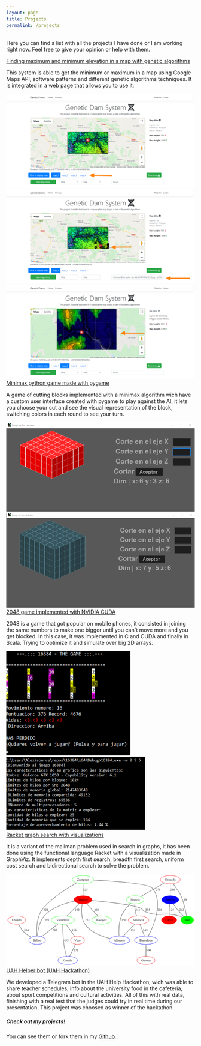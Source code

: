 ```yaml
---
layout: page
title: Projects
permalink: /projects
---
```


<div class="row justify-content-between">
    <div class="col-md-8 pr-5">
        <p>Here you can find a list with all the projects I have done or I am working right now. Feel free to give your opinion or help with them.</p>
        <div>
            <a class="display-4 project-title" href="https://github.com/Alvarohf/DamGeneticSystem">Finding maximum and minimum elevation in a map with genetic algorithms</a>
            <p>This system is able to get the minimum or maximum in a map using Google Maps API, software patterns and different genetic algorithms techniques. It is integrated in a web page that allows you to use it.</p>
            <img src="https://raw.githubusercontent.com/Alvarohf/DamGeneticSystem/master/Documentation/Screenshots/cambiarMapa1 .png"  alt="start genetic" />
            <img class="mt-2" src="https://raw.githubusercontent.com/Alvarohf/DamGeneticSystem/master/Documentation/Screenshots/genetico.png"  alt="genetic algorithm" />
            <img class="mt-2" src="https://raw.githubusercontent.com/Alvarohf/DamGeneticSystem/master/Documentation/Screenshots/colorearAgua.png"  alt="water color" />
        </div>
        <div class="mt-4">
            <a class="display-4 project-title" href="https://github.com/Alvarohf/Minimax-python-game">Minimax python game made with pygame</a>
            <p>A game of cutting blocks implemented with a minimax algorithm wich have a custom user interface created with pygame to play against the AI, it lets you choose your cut and see the visual representation of the block, switching colors in each round to see your turn.</p>
            <img src="https://raw.githubusercontent.com/Alvarohf/Minimax-python-game/master/ai_turn.png"  alt="AI turn" />
            <img class="mt-2" src="https://raw.githubusercontent.com/Alvarohf/Minimax-python-game/master/human_turn.png"  alt="human turn" />
        </div>
        <div class="mt-4">
            <a class="display-4 project-title" href="https://github.com/Alvarohf/2048-CUDA-Scala">2048 game implemented with NVIDIA CUDA</a>
            <p>2048 is a game that got popular on mobile phones, it consisted in joining the same numbers to make one bigger until you can't move more and you get blocked. In this case, it was implemented in C and CUDA and finally in Scala. Trying to optimize it and simulate over big 2D arrays.</p>
            <img src="https://raw.githubusercontent.com/Alvarohf/2048-CUDA-Scala/master/image_1_Running_game.png"  alt="game capture" />
            <img class="mt-2" src="https://raw.githubusercontent.com/Alvarohf/2048-CUDA-Scala/master/image_3_Graphic_card_spec.png"  alt="NVIDIA specs" />
        </div>
        <div class="mt-4">
            <a class="display-4 project-title" href="https://github.com/Alvarohf/Racket-cities-graph-search-algorithms">Racket graph search with visualizations</a>
            <p>It is a variant of the mailman problem used in search in graphs, it has been done using the functional language Racket with a visualization made in GraphViz. It implements depth first search, breadth first search, uniform cost search and bidirectional search to solve the problem.</p>
            <img src="https://raw.githubusercontent.com/Alvarohf/Racket-cities-graph-search-algorithms/master/grafo.png"  alt="cities graph" />
        </div>
        <div class="mt-4">
            <a class="display-4 project-title" href="https://github.com/Alvarohf/UAH_HelperBot">UAH Helper bot (UAH Hackathon)</a>
            <p>We developed a Telegram bot in the UAH Help Hackathon, wich was able to share teacher schedules, info about the university food in the cafeteria, about sport competitions and cultural activities. All of this with real data, finishing with a real test that the judges could try in real time during our presentation. This project was choosed as winner of the hackathon.</p>
        </div>
    </div>

<div class="col-md-4">
    <div class="sticky-top sticky-top-80">
        <h5>Check out my projects!</h5>
        <p>You can see them or fork them in my <a target="_blank" href="https://github.com/Alvarohf"> Github <i class="fab fa-github"></i></a>.</p>
    </div>
</div>
</div>
